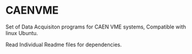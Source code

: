 # CAENVME

Set of Data Acquisiton programs for CAEN VME systems, Compatible with linux Ubuntu. 

Read Individual Readme files for dependencies.